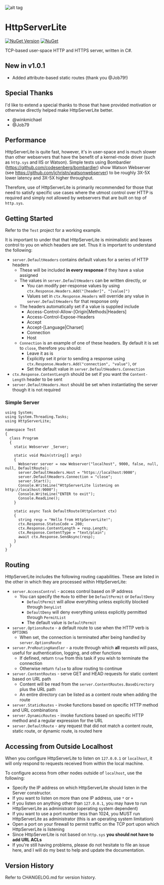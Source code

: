 ![alt tag](https://raw.githubusercontent.com/jchristn/HttpServerLite/master/Assets/icon.ico)

# HttpServerLite

[![NuGet Version](https://img.shields.io/nuget/v/HttpServerLite.svg?style=flat)](https://www.nuget.org/packages/HttpServerLite/) [![NuGet](https://img.shields.io/nuget/dt/HttpServerLite.svg)](https://www.nuget.org/packages/HttpServerLite) 

TCP-based user-space HTTP and HTTPS server, written in C#.

## New in v1.0.1

- Added attribute-based static routes (thank you @Job79!)

## Special Thanks

I'd like to extend a special thanks to those that have provided motivation or otherwise directly helped make HttpServerLite better.

- @winkmichael
- @Job79

## Performance

HttpServerLite is quite fast, however, it's in user-space and is much slower than other webservers that have the benefit of a kernel-mode driver (such as ```http.sys``` and IIS or Watson).  Simple tests using Bombardier (https://github.com/codesenberg/bombardier) show Watson Webserver (see https://github.com/jchristn/watsonwebserver) to be roughly 3X-5X lower latency and 3X-5X higher throughput.

Therefore, use of HttpServerLite is primarily recommended for those that need to satisfy specific use cases where the utmost control over HTTP is required and simply not allowed by webservers that are built on top of ```http.sys```.

## Getting Started

Refer to the ```Test``` project for a working example.

It is important to under that that HttpServerLite is minimalistic and leaves control to you on which headers are set.  Thus it is important to understand the following:

- ```server.DefaultHeaders``` contains default values for a series of HTTP headers
  - These will be included **in every response** if they have a value assigned
  - The values in ```server.DefaultHeaders``` can be written directly, or
    - You can modify per-response values by using ```ctx.Response.Headers.Add("[header]", "[value]")```
    - Values set in ```ctx.Response.Headers``` will override any value in ```server.DefaultHeaders``` for that response only
  - The headers automatically set if a value is supplied include
    - Access-Control-Allow-[Origin|Methods|Headers]
    - Access-Control-Expose-Headers
    - Accept
    - Accept-[Language|Charset]
    - Connection
    - Host
  - ```Connection``` is an example of one of these headers.  By default it is set to ```close```, therefore you should:
    - Leave it as is
    - Explicitly set it prior to sending a response using ```ctx.Response.Headers.Add("connection", "value")```, or
    - Set the default value in ```server.DefaultHeaders.Connection```
- ```ctx.Response.ContentLength``` should be set if you want the ```Content-Length``` header to be sent
- ```server.DefaultHeaders.Host``` should be set when instantiating the server though it is not required

### Simple Server
```
using System;
using System.Threading.Tasks;
using HttpServerLite;

namespace Test
{
  class Program
  {
    static Webserver _Server;

    static void Main(string[] args)
    {
      Webserver server = new Webserver("localhost", 9000, false, null, null, DefaultRoute); 
      server.DefaultHeaders.Host = "https://localhost:9000";
      server.DefaultHeaders.Connection = "close";
      server.Start();
      Console.WriteLine("HttpServerLite listening on http://localhost:9000");
      Console.WriteLine("ENTER to exit");
      Console.ReadLine();
    }
         
    static async Task DefaultRoute(HttpContext ctx)
    {
      string resp = "Hello from HttpServerLite!";
      ctx.Response.StatusCode = 200; 
      ctx.Response.ContentLength = resp.Length;
      ctx.Response.ContentType = "text/plain";
      await ctx.Response.SendAsync(resp);
    }
  }
} 
```

## Routing

HttpServerLite includes the following routing capabilities.  These are listed in the other in which they are processed within HttpServerLite:

- ```server.AccessControl``` - access control based on IP address
  - You can specify the ```Mode``` to either be ```DefaultPermit``` or ```DefaultDeny```
    - ```DefaultPermit``` will allow everything unless explicitly blocked through ```DenyList```
    - ```DefaultDeny``` will deny everything unless explicitly permitted through ```PermitList```
    - The default value is ```DefaultPermit```
- ```server.OptionsRoute``` - a default route to use when the HTTP verb is ```OPTIONS```
  - When set, the connection is terminated after being handled by ```server.OptionsRoute```
- ```server.PreRoutingHandler``` - a route through which **all** requests will pass, useful for authentication, logging, and other functions
  - If defined, return ```true``` from this task if you wish to terminate the connection
  - Otherwise return ```false``` to allow routing to continue
- ```server.ContentRoutes``` - serve GET and HEAD requests for static content based on URL path
  - Content will be read from the ```server.ContentRoutes.BaseDirectory``` plus the URL path
  - An entire directory can be listed as a content route when adding the route
- ```server.StaticRoutes``` - invoke functions based on specific HTTP method and URL combinations
- ```server.DynamicRoutes``` - invoke functions based on specific HTTP method and a regular expression for the URL
- ```server.DefaultRoute``` - any request that did not match a content route, static route, or dynamic route, is routed here

## Accessing from Outside Localhost

When you configure HttpServerLite to listen on ```127.0.0.1``` or ```localhost```, it will only respond to requests received from within the local machine.

To configure access from other nodes outside of ```localhost```, use the following:

- Specify the IP address on which HttpServerLite should listen in the Server constructor. 
- If you want to listen on more than one IP address, use ```*``` or ```+```
- If you listen on anything other than ```127.0.0.1```, you may have to run HttpServerLite as administrator (operating system dependent)
- If you want to use a port number less than 1024, you MUST run HttpServerLite as administrator (this is an operating system limitation)
- Open a port on your firewall to permit traffic on the TCP port upon which HttpServerLite is listening
- Since HttpServerLite is not based on ```http.sys``` **you should not have to add URL ACLs** 
- If you're still having problems, please do not hesitate to file an issue here, and I will do my best to help and update the documentation.

## Version History

Refer to CHANGELOG.md for version history.

